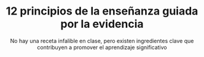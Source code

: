 ---
title: 12 principios de la enseñanza guiada por la evidencia
subtitle: No hay una receta infalible en clase, pero existen ingredientes clave que contribuyen a promover el aprendizaje significativo
summary: "No hay una receta infalible en clase, pero existen ingredientes clave que contribuyen a promover el aprendizaje significativo."
tags:
- metodología
categories:
weight: 20

image:
  preview_only: true

_build:  
  render: never

# Optional external URL for project (replaces project detail page).
external_link: "https://fisiquimicamente.com/blog/2023/06/30/12-principios-de-la-ensenanza-guiada-por-la-evidencia/"
---